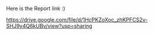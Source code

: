 Here is the Report link :)

https://drive.google.com/file/d/1HcPKZoXoc_zhKPFCS2v-SHJ9y4Q6kUBv/view?usp=sharing
